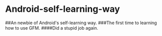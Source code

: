 # Android-self-learning-way
##An newbie of Android's self-learning way.
###The first time to learning how to use GFM.
####Did a stupid job again.
